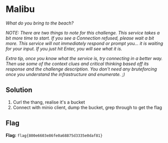 # Malibu
*What do you bring to the beach?*

*NOTE: There are two things to note for this challenge.*
*This service takes a bit more time to start. If you see a Connection refused, please wait a bit more.*
*This service will not immediately respond or prompt you... it is waiting for your input. If you just hit Enter, you will see what it is.*

*Extra tip, once you know what the service is, try connecting in a better way. Then use some of the context clues and critical thinking based off its response and the challenge description. You don't need any bruteforcing once you understand the infrastructure and enumerate. ;)*


## Solution
1. Curl the thang, realise it's a bucket
2. Connect with minio client, dump the bucket, grep through to get the flag


## Flag
**Flag:** `flag{800e6603e86fe0a68875d3335e0daf81}`
